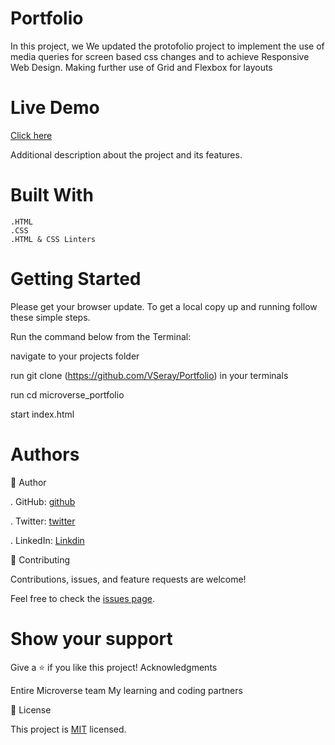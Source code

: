 # Portfolio
In this project, we We updated the protofolio project to implement the use of media queries for screen based css changes and to achieve Responsive Web Design. Making further use of Grid and Flexbox for layouts

# Live Demo
[Click here](https://vseray.github.io/Portfolio/)

Additional description about the project and its features.

# Built With

    .HTML
    .CSS
    .HTML & CSS Linters

# Getting Started

Please get your browser update. To get a local copy up and running follow these simple steps.

Run the command below from the Terminal:

navigate to your projects folder

run git clone (https://github.com/VSeray/Portfolio) in your terminals

run cd microverse_portfolio

start index.html

# Authors

👤 Author

. GitHub: [github](https://github.com/VSeray)

. Twitter: [twitter](https://twitter.com/home)

. LinkedIn: [Linkdin](https://www.linkedin.com/in/vana-seraydarian-936687191/?lipi=urn%3Ali%3Apage%3Ad_flagship3_feed%3BNyso4dw6Tz6UBL%2Fqkjvtvw%3D%3D)

🤝 Contributing

Contributions, issues, and feature requests are welcome!

Feel free to check the [issues page](https://github.com/microverseinc/readme-template/issues). 

# Show your support

Give a ⭐️ if you like this project! Acknowledgments

Entire Microverse team
My learning and coding partners

📝 License

This project is [MIT](https://github.com/microverseinc/readme-template/blob/master/MIT.md) licensed.
